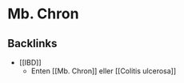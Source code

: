 # Mb. Chron

## Backlinks
* [[IBD]]
	* Enten [[Mb. Chron]] eller [[Colitis ulcerosa]]

<!-- {BearID:A6CDF687-0821-4057-A7AE-592F1DC31551-21575-00002655EDF7F7ED} -->
